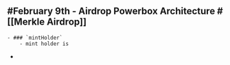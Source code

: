 ## #February 9th - Airdrop Powerbox Architecture #[[Merkle Airdrop]]
	- ### `mintHolder`
		- mint holder is
-